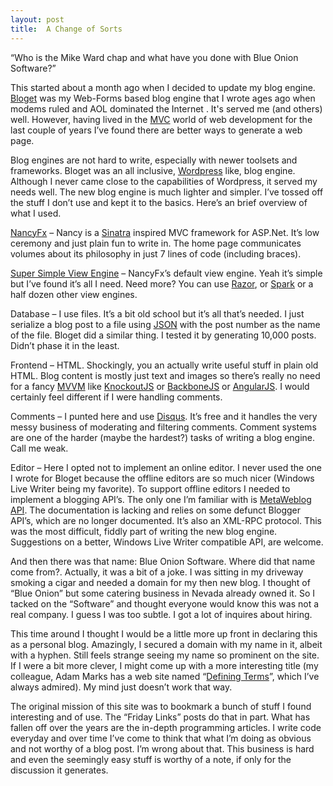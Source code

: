 ```yaml
---
layout: post
title:  A Change of Sorts
---
```

“Who is the Mike Ward chap and what have you done with Blue Onion Software?”

This started about a month ago when I decided to update my blog engine. [Bloget](/bloget) was my Web-Forms based blog engine that I wrote ages ago when modems ruled and AOL dominated the Internet . It's served me (and others) well. However, having lived in the [MVC](http://en.wikipedia.org/wiki/Model%E2%80%93view%E2%80%93controller) world of web development for the last couple of years I’ve found there are better ways to generate a web page.

Blog engines are not hard to write, especially with newer toolsets and frameworks. Bloget was an all inclusive, [Wordpress](http://wordpress.org) like, blog engine. Although I never came close to the capabilities of Wordpress, it served my needs well. The new blog engine is much lighter and simpler. I’ve tossed off the stuff I don’t use and kept it to the basics. Here’s an brief overview of what I used.

[NancyFx](http://nancyfx.org) – Nancy is a [Sinatra](http://en.wikipedia.org/wiki/Sinatra_(software)) inspired MVC framework for ASP.Net. It’s low ceremony and just plain fun to write in. The home page communicates volumes about its philosophy in just 7 lines of code (including braces).

[Super Simple View Engine](https://github.com/grumpydev/SuperSimpleViewEngine) – NancyFx’s default view engine. Yeah it’s simple but I’ve found it’s all I need. Need more? You can use [Razor](http://weblogs.asp.net/scottgu/archive/2010/07/02/introducing-razor.aspx), or [Spark](http://sparkviewengine.com/) or a half dozen other view engines.

Database – I use files. It’s a bit old school but it’s all that’s needed. I just serialize a blog post to a file using [JSON](http://json.org) with the post number as the name of the file. Bloget did a similar thing. I tested it by generating 10,000 posts. Didn’t phase it in the least.

Frontend – HTML. Shockingly, you an actually write useful stuff in plain old HTML. Blog content is mostly just text and images so there’s really no need for a fancy [MVVM](http://en.wikipedia.org/wiki/Model_View_ViewModel) like [KnockoutJS](http://knockoutjs.com) or [BackboneJS](http://backbonejs.org/) or [AngularJS](http://angularjs.org/). I would certainly feel different if I were handling comments.

Comments – I punted here and use [Disqus](http://disqus.com/). It’s free and it handles the very messy business of moderating and filtering comments. Comment systems are one of the harder (maybe the hardest?) tasks of writing a blog engine. Call me weak.

Editor – Here I opted not to implement an online editor. I never used the one I wrote for Bloget because the offline editors are so much nicer (Windows Live Writer being my favorite). To support offline editors I needed to implement a blogging API’s. The only one I’m familiar with is [MetaWeblog API](http://xmlrpc.scripting.com/metaWeblogApi.html). The documentation is lacking and relies on some defunct Blogger API’s, which are no longer documented. It’s also an XML-RPC protocol. This was the most difficult, fiddly part of writing the new blog engine. Suggestions on a better, Windows Live Writer compatible API, are welcome.

And then there was that name: Blue Onion Software. Where did that name come from?. Actually, it was a bit of a joke. I was sitting in my driveway smoking a cigar and needed a domain for my then new blog. I thought of “Blue Onion” but some catering business in Nevada already owned it. So I tacked on the “Software” and thought everyone would know this was not a real company. I guess I was too subtle. I got a lot of inquires about hiring. 

This time around I thought I would be a little more up front in declaring this as a personal blog. Amazingly, I secured a domain with my name in it, albeit with a hyphen. Still feels strange seeing my name so prominent on the site. If I were a bit more clever, I might come up with a more interesting title (my colleague, Adam Marks has a web site named “[Defining Terms](http://definingterms.com)”, which I’ve always admired). My mind just doesn’t work that way.

The original mission of this site was to bookmark a bunch of stuff I found interesting and of use. The “Friday Links” posts do that in part. What has fallen off over the years are the in-depth programming articles. I write code everyday and over time I’ve come to think that what I’m doing as obvious and not worthy of a blog post. I’m wrong about that. This business is hard and even the seemingly easy stuff is worthy of a note, if only for the discussion it generates.
